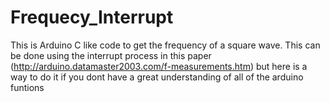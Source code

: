 # Frequecy_Interrupt
This is Arduino C like code to get the frequency of a square wave. This can be done using the interrupt process in this paper (http://arduino.datamaster2003.com/f-measurements.htm) but here is a way to do it if you dont have a great understanding of all of the arduino funtions
